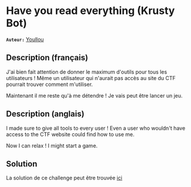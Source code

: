 # Have you read everything (Krusty Bot)

**`Auteur:`** [Youllou](https://youllou.com)

## Description (français)

J'ai bien fait attention de donner le maximum d'outils pour tous les utilisateurs !
Même un utilisateur qui n'aurait pas accès au site du CTF pourrait trouver comment m'utiliser.

Maintenant il me reste qu'à me détendre ! Je vais peut être lancer un jeu.

## Description (anglais)

I made sure to give all tools to every user !
Even a user who wouldn't have access to the CTF website could find how to use me.

Now I can relax ! I might start a game.

## Solution

La solution de ce challenge peut être trouvée [ici](solution/)